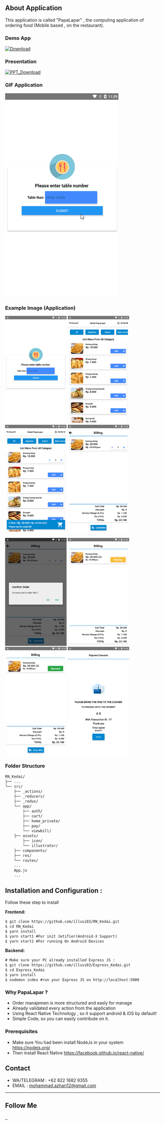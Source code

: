 ## About Application
This application is called "PapaLapar" , the computing application of ordering food (Mobile based , on the restaurant).
<br>

### Demo App
[![Download](https://camo.githubusercontent.com/a9c59dcbf62ec123e8bb099fb473ad30554d70e6/68747470733a2f2f69312e77702e636f6d2f61706b6d6f6473696f732e636f6d2f77702d636f6e74656e742f75706c6f6164732f323031382f31322f446f776e6c6f61642d496e66696e6974652d44657369676e2d332e342e31302d41706b2e706e67 "Download")](https://drive.google.com/open?id=1ceQFM-YF7DMgU9rGhdgNbaP2z88CQnAw)
### Presentation
[![PPT_Download](https://cdn4.iconfinder.com/data/icons/logos-and-brands/512/265_Powerpoint_logo-128.png)](https://drive.google.com/open?id=17ottZFiWdv5UsvUZEEus9102Gp1hHNie)


### GIF Application
![Kedai_PapaLapar](https://github.com/illusi03/kedaiP/blob/master/Screenshots/Kedai_papalapar.gif)

### Example Image (Application)
<p float="left">
  <img src="https://github.com/illusi03/kedaiP/blob/master/Screenshots/Screenshot_2019-09-11-23-33-01.png" width="200" height="350" alt="Choose a Service Type"/>
  <img src="https://github.com/illusi03/kedaiP/blob/master/Screenshots/Screenshot_2019-09-11-23-33-12.png" width="200" height="350" alt="Pick Location"/>
  <img src="https://github.com/illusi03/kedaiP/blob/master/Screenshots/Screenshot_2019-09-11-23-33-16.png" width="200" height="350" alt="Finding the truck"/>
  <img src="https://github.com/illusi03/kedaiP/blob/master/Screenshots/Screenshot_2019-09-11-23-33-20.png" width="200" height="350" alt="Order History"/>
</p>
<p float="left">
  <img src="https://github.com/illusi03/kedaiP/blob/master/Screenshots/Screenshot_2019-09-11-23-33-24.png" width="200" height="350" alt="Choose a Service Type"/>
  <img src="https://github.com/illusi03/kedaiP/blob/master/Screenshots/Screenshot_2019-09-11-23-33-28.png" width="200" height="350" alt="Pick Location"/>
  <img src="https://github.com/illusi03/kedaiP/blob/master/Screenshots/Screenshot_2019-09-11-23-33-30.png" width="200" height="350" alt="Finding the truck"/>
  <img src="https://github.com/illusi03/kedaiP/blob/master/Screenshots/Screenshot_2019-09-11-23-33-44.png" width="200" height="350" alt="Order History"/>
</p>

### Folder Structure

```
RN_Kedai/
├── ...
└── src/
    ├── _actions/
    ├── _reducers/
    ├── _redux/
    └── app/
        ├── auth/
        ├── cart/
        ├── home_private/
        ├── pay/
        └── viewbill/
    ├── assets/
    	├── icon/
        └── illustrator/
    ├── components/
    ├── res/
    └── routes/
    ...
    App.js
    ...
```
## Installation and Configuration : 
Follow these step to install

**Frontend:**
```
$ git clone https://github.com/illusi03/RN_Kedai.git
$ cd RN_Kedai
$ yarn install
$ yarn start1 #For init Jetifier(Android-X Support)
$ yarn start2 #For running On Android Devices
```

**Backend:**
```
# Make sure your PC already installed Express JS : 
$ git clone https://github.com/illusi03/Express_Kedai.git
$ cd Express_Kedai
$ yarn install
$ nodemon index #run your Express JS on http://localhost:5000
```

### Why PapaLapar ?
* Order manajemen is more structured and easly for manage
* Already validated every action from the application
* Using React Native Technology , so it support android & iOS by default!
* Simple Code, so you can easily contribute on it.

### Prerequisites
* Make sure You had been install NodeJs in your system https://nodejs.org/
* Then install React Native https://facebook.github.io/react-native/

## Contact
* WA/TELEGRAM : +62 822 1682 9355
* EMAIL : mohammad.azhari12@gmail.com

----
## Follow Me

<p>
    <a href="https://api.whatsapp.com/send?phone=6282216829355" target="_blank">
        <img src="https://www.stickpng.com/assets/images/580b57fcd9996e24bc43c543.png" width="100" alt=""/>
    </a>
    <a href="https://www.linkedin.com/in/m-azhary-5280a5192/" target="_blank">
        <img src="https://cdn1.iconfinder.com/data/icons/iconza-circle-social/64/697071-linkedin-512.png" width="100" alt=""/>
    </a>
    <a href="https://www.facebook.com/PutraVandevil" target="_blank">
        <img src="https://upload.wikimedia.org/wikipedia/commons/5/51/Facebook_f_logo_%282019%29.svg" width="100" alt=""/>
    </a>
</p>
